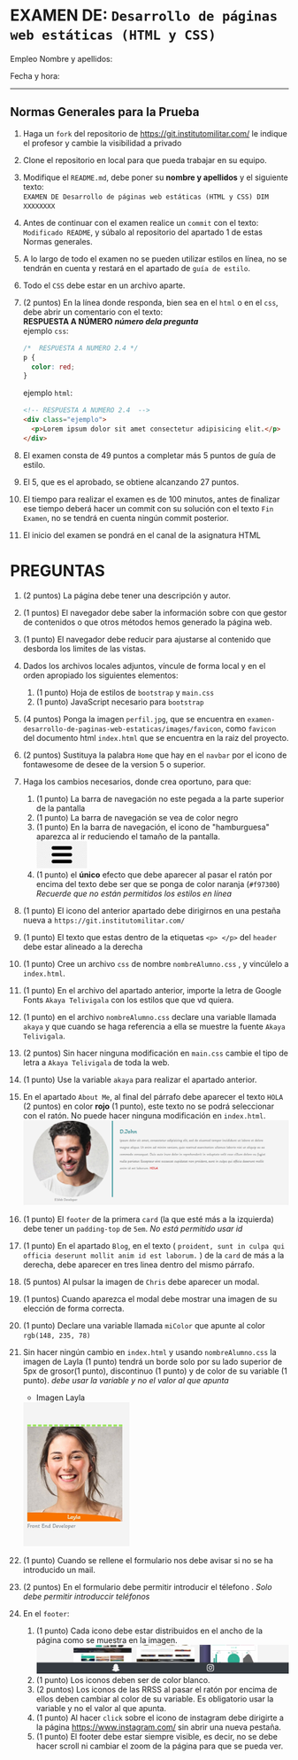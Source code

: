 # EXAMEN DE: `Desarrollo de páginas web estáticas (HTML y CSS)`

Empleo Nombre y apellidos:

Fecha y hora:

<hr>

## Normas Generales para la Prueba

1. Haga un `fork` del repositorio de https://git.institutomilitar.com/ le indique el profesor y cambie la visibilidad a privado
1. Clone el repositorio en local para que pueda trabajar en su equipo.
1. Modifique el `README.md`, debe poner su **nombre y apellidos** y el siguiente texto:  
   `EXAMEN DE Desarrollo de páginas web estáticas (HTML y CSS) DIM XXXXXXXX`
1. Antes de continuar con el examen realice un `commit` con el texto: `Modificado README`, y súbalo al repositorio del apartado 1 de estas Normas generales.
1. A lo largo de todo el examen no se pueden utilizar estilos en línea, no se tendrán en cuenta y restará en el apartado de `guía de estilo`.
1. Todo el `CSS` debe estar en un archivo aparte.
1. (2 puntos) En la línea donde responda, bien sea en el `html` o en el `css`, debe abrir un comentario con el texto:  
   **RESPUESTA A NÚMERO _número dela pregunta_**  
    ejemplo `css`:

   ```css
   /*  RESPUESTA A NUMERO 2.4 */
   p {
     color: red;
   }
   ```

   ejemplo `html`:

   ```html
   <!-- RESPUESTA A NUMERO 2.4  -->
   <div class="ejemplo">
     <p>Lorem ipsum dolor sit amet consectetur adipisicing elit.</p>
   </div>
   ```

1. El examen consta de 49 puntos a completar más 5 puntos de guía de estilo.
1. El 5, que es el aprobado, se obtiene alcanzando 27 puntos.
1. El tiempo para realizar el examen es de 100 minutos, antes de finalizar ese tiempo deberá hacer un commit con su solución con el texto `Fin Examen`, no se tendrá en cuenta ningún commit posterior.
1. El inicio del examen se pondrá en el canal de la asignatura HTML

# PREGUNTAS

1.  (2 puntos) La página debe tener una descripción y autor.
1.  (1 puntos) El navegador debe saber la información sobre con que gestor de contenidos o que otros métodos hemos generado la página web.  
1.  (1 punto) El navegador debe reducir para ajustarse al contenido que desborda los limites de las vistas.
1.  Dados los archivos locales adjuntos, víncule de forma local y en el orden apropiado los siguientes elementos:

    1. (1 punto) Hoja de estilos de `bootstrap` y `main.css`
    1. (1 punto) JavaScript necesario para `bootstrap`

1.  (4 puntos) Ponga la imagen `perfil.jpg`, que se encuentra en `examen-desarrollo-de-paginas-web-estaticas/images/favicon`, como `favicon` del documento html `index.html` que se encuentra en la raiz del proyecto.

1.  (2 puntos) Sustituya la palabra `Home` que hay en el `navbar` por el icono de fontawesome de desee de la version 5 o superior.
1.  Haga los cambios necesarios, donde crea oportuno, para que:
    1. (1 punto) La barra de navegación no este pegada a la parte superior de la pantalla
    1. (1 punto) La barra de navegación se vea de color negro
    1. (1 punto) En la barra de navegación, el icono de "hamburguesa" aparezca al ir reduciendo el tamaño de la pantalla.  
       <img src="./assets/iconoHamburguesa.png" width="20%" >  
    1. (1 punto) el **único** efecto que debe aparecer al pasar el ratón por encima del texto debe ser que se ponga de color naranja (`#f97300`)
       _Recuerde que no están permitidos los estilos en línea_
1.  (1 punto) El icono del anterior apartado debe dirigirnos en una pestaña nueva a `https://git.institutomilitar.com/`
1.  (1 punto) El texto que estas dentro de la etiquetas `<p> </p>` del `header` debe estar alineado a la derecha
1.  (1 punto) Cree un archivo `css` de nombre `nombreAlumno.css`  , y vincúlelo a `index.html`.
1.  (1 punto) En el archivo del apartado anterior, importe la letra de Google Fonts `Akaya Telivigala` con los estilos que que vd quiera.
1.  (1 punto) en el archivo `nombreAlumno.css` declare una variable llamada `akaya` y que cuando se haga referencia a ella se muestre la fuente `Akaya Telivigala`.
1.  (2 puntos) Sin hacer ninguna modificación en `main.css` cambie el tipo de letra a `Akaya Telivigala` de toda la web.
1.  (1 punto) Use la variable `akaya` para realizar  el apartado anterior.
1.  En el apartado `About Me`, al final del párrafo debe aparecer el texto `HOLA` (2 puntos) en color **rojo** (1 punto), este texto no se podrá seleccionar con el ratón. No puede hacer ninguna modificación en `index.html`.
    ![aboutme](./assets/aboutMe.jpg)
1.  (1 punto) El `footer` de la primera `card` (la que esté más a la izquierda) debe tener un `padding-top` de `5em`. _No está permitido usar id_
1.  (1 punto) En el apartado `Blog`, en el texto ( `proident, sunt in culpa qui officia deserunt mollit anim id est laborum.` ) de la `card` de más a la derecha, debe aparecer en tres linea dentro del mismo párrafo.
1.  (5 puntos) Al pulsar la imagen de `Chris` debe aparecer un modal.
1.  (1 puntos) Cuando aparezca el modal debe mostrar una imagen de su elección de forma correcta.
1.  (1 punto) Declare una variable llamada `miColor` que apunte al color ` rgb(148, 235, 78)`
1.  Sin hacer ningún cambio en `index.html` y usando `nombreAlumno.css`  la imagen de Layla (1 punto) tendrá un borde solo por su lado superior de 5px de grosor(1 punto), discontinuo (1 punto) y de color de su variable (1 punto). _debe usar la variable y no el valor al que apunta_
    - Imagen Layla  
    <img src="./assets/17.jpg" width="40%" >  
1.  (1 punto) Cuando se rellene el formulario nos debe avisar si no se ha introducido un mail.
1.  (2 puntos) En el formulario debe permitir introducir el télefono . _Solo debe permitir introduccir teléfonos_
1.  En el `footer`:
    1. (1 punto) Cada icono debe estar distribuidos en el ancho de la página como se muestra en la imagen.
       ![footer](./assets/footer.jpg)
    1. (1 punto) Los iconos deben ser de color blanco.
    1. (2 puntos) Los iconos de las RRSS al pasar el ratón por encima de ellos deben cambiar al color de su variable. Es obligatorio usar la variable y no el valor al que apunta.
    1. (1 punto) Al hacer `click` sobre el icono de instagram debe dirigirte a la página https://www.instagram.com/ sin abrir una nueva pestaña.
    1. (1 punto) El footer debe estar siempre visible, es decir, no se debe hacer scroll ni cambiar el zoom de la página para que se pueda ver.
